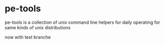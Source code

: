 # pe-tools

pe-tools is a collection of unix command line helpers for daily operating for same kinds of unix distributions

now with test branche
